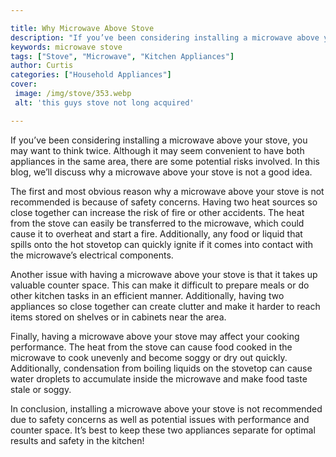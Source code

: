 ```yaml
---

title: Why Microwave Above Stove
description: "If you’ve been considering installing a microwave above your stove, you may want to think twice. Although it may seem convenient t...get more info"
keywords: microwave stove
tags: ["Stove", "Microwave", "Kitchen Appliances"]
author: Curtis
categories: ["Household Appliances"]
cover: 
 image: /img/stove/353.webp
 alt: 'this guys stove not long acquired'

---
```


If you’ve been considering installing a microwave above your stove, you may want to think twice. Although it may seem convenient to have both appliances in the same area, there are some potential risks involved. In this blog, we’ll discuss why a microwave above your stove is not a good idea.

The first and most obvious reason why a microwave above your stove is not recommended is because of safety concerns. Having two heat sources so close together can increase the risk of fire or other accidents. The heat from the stove can easily be transferred to the microwave, which could cause it to overheat and start a fire. Additionally, any food or liquid that spills onto the hot stovetop can quickly ignite if it comes into contact with the microwave’s electrical components.

Another issue with having a microwave above your stove is that it takes up valuable counter space. This can make it difficult to prepare meals or do other kitchen tasks in an efficient manner. Additionally, having two appliances so close together can create clutter and make it harder to reach items stored on shelves or in cabinets near the area.

Finally, having a microwave above your stove may affect your cooking performance. The heat from the stove can cause food cooked in the microwave to cook unevenly and become soggy or dry out quickly. Additionally, condensation from boiling liquids on the stovetop can cause water droplets to accumulate inside the microwave and make food taste stale or soggy.

In conclusion, installing a microwave above your stove is not recommended due to safety concerns as well as potential issues with performance and counter space. It’s best to keep these two appliances separate for optimal results and safety in the kitchen!
